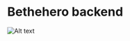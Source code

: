 # Bethehero backend

![Alt text](https://repository-images.githubusercontent.com/249538637/61b75980-7097-11ea-8e56-c72cc2f088d7)



